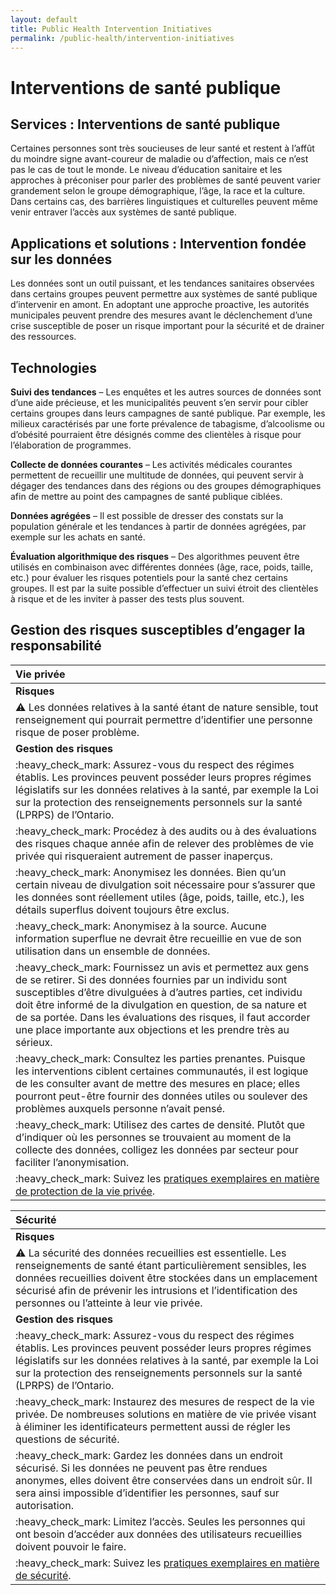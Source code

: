 ```yaml
---
layout: default
title: Public Health Intervention Initiatives
permalink: /public-health/intervention-initiatives
---
```


# Interventions de santé publique

## Services : Interventions de santé publique

Certaines personnes sont très soucieuses de leur santé et restent à l’affût du moindre signe avant-coureur de maladie ou d’affection, mais ce n’est pas le cas de tout le monde. Le niveau d’éducation sanitaire et les approches à préconiser pour parler des problèmes de santé peuvent varier grandement selon le groupe démographique, l’âge, la race et la culture. Dans certains cas, des barrières linguistiques et culturelles peuvent même venir entraver l’accès aux systèmes de santé publique.

## Applications et solutions : Intervention fondée sur les données

Les données sont un outil puissant, et les tendances sanitaires observées dans certains groupes peuvent permettre aux systèmes de santé publique d’intervenir en amont. En adoptant une approche proactive, les autorités municipales peuvent prendre des mesures avant le déclenchement d’une crise susceptible de poser un risque important pour la sécurité et de drainer des ressources.

## Technologies

**Suivi des tendances** – Les enquêtes et les autres sources de données sont d’une aide précieuse, et les municipalités peuvent s’en servir pour cibler certains groupes dans leurs campagnes de santé publique. Par exemple, les milieux caractérisés par une forte prévalence de tabagisme, d’alcoolisme ou d’obésité pourraient être désignés comme des clientèles à risque pour l’élaboration de programmes.

**Collecte de données courantes** – Les activités médicales courantes permettent de recueillir une multitude de données, qui peuvent servir à dégager des tendances dans des régions ou des groupes démographiques afin de mettre au point des campagnes de santé publique ciblées.

**Données agrégées** – Il est possible de dresser des constats sur la population générale et les tendances à partir de données agrégées, par exemple sur les achats en santé.

**Évaluation algorithmique des risques** – Des algorithmes peuvent être utilisés en combinaison avec différentes données \(âge, race, poids, taille, etc.\) pour évaluer les risques potentiels pour la santé chez certains groupes. Il est par la suite possible d’effectuer un suivi étroit des clientèles à risque et de les inviter à passer des tests plus souvent.

## Gestion des risques susceptibles d’engager la responsabilité

| Vie privée |
| :--- |
| **Risques** |
| :warning: Les données relatives à la santé étant de nature sensible, tout renseignement qui pourrait permettre d’identifier une personne risque de poser problème. |
| **Gestion des risques** |
| :heavy\_check\_mark: Assurez-vous du respect des régimes établis. Les provinces peuvent posséder leurs propres régimes législatifs sur les données relatives à la santé, par exemple la Loi sur la protection des renseignements personnels sur la santé \(LPRPS\) de l’Ontario. |
| :heavy\_check\_mark: Procédez à des audits ou à des évaluations des risques chaque année afin de relever des problèmes de vie privée qui risqueraient autrement de passer inaperçus. |
| :heavy\_check\_mark: Anonymisez les données. Bien qu’un certain niveau de divulgation soit nécessaire pour s’assurer que les données sont réellement utiles \(âge, poids, taille, etc.\), les détails superflus doivent toujours être exclus. |
| :heavy\_check\_mark: Anonymisez à la source. Aucune information superflue ne devrait être recueillie en vue de son utilisation dans un ensemble de données. |
| :heavy\_check\_mark: Fournissez un avis et permettez aux gens de se retirer. Si des données fournies par un individu sont susceptibles d’être divulguées à d’autres parties, cet individu doit être informé de la divulgation en question, de sa nature et de sa portée. Dans les évaluations des risques, il faut accorder une place importante aux objections et les prendre très au sérieux. |
| :heavy\_check\_mark: Consultez les parties prenantes. Puisque les interventions ciblent certaines communautés, il est logique de les consulter avant de mettre des mesures en place; elles pourront peut-être fournir des données utiles ou soulever des problèmes auxquels personne n’avait pensé. |
| :heavy\_check\_mark: Utilisez des cartes de densité. Plutôt que d’indiquer où les personnes se trouvaient au moment de la collecte des données, colligez les données par secteur pour faciliter l’anonymisation. |
| :heavy\_check\_mark: Suivez les [pratiques exemplaires en matière de protection de la vie privée](https://cippic-ca.github.io/SmartCityToolkit/privacy.html). |

| Sécurité |
| :--- |
| **Risques** |
| :warning: La sécurité des données recueillies est essentielle. Les renseignements de santé étant particulièrement sensibles, les données recueillies doivent être stockées dans un emplacement sécurisé afin de prévenir les intrusions et l’identification des personnes ou l’atteinte à leur vie privée. |
| **Gestion des risques** |
| :heavy\_check\_mark: Assurez-vous du respect des régimes établis. Les provinces peuvent posséder leurs propres régimes législatifs sur les données relatives à la santé, par exemple la Loi sur la protection des renseignements personnels sur la santé \(LPRPS\) de l’Ontario. |
| :heavy\_check\_mark: Instaurez des mesures de respect de la vie privée. De nombreuses solutions en matière de vie privée visant à éliminer les identificateurs permettent aussi de régler les questions de sécurité. |
| :heavy\_check\_mark: Gardez les données dans un endroit sécurisé. Si les données ne peuvent pas être rendues anonymes, elles doivent être conservées dans un endroit sûr. Il sera ainsi impossible d’identifier les personnes, sauf sur autorisation. |
| :heavy\_check\_mark: Limitez l’accès. Seules les personnes qui ont besoin d’accéder aux données des utilisateurs recueillies doivent pouvoir le faire. |
| :heavy\_check\_mark: Suivez les [pratiques exemplaires en matière de sécurité](https://cippic-ca.github.io/SmartCityToolkit/security.html). |

